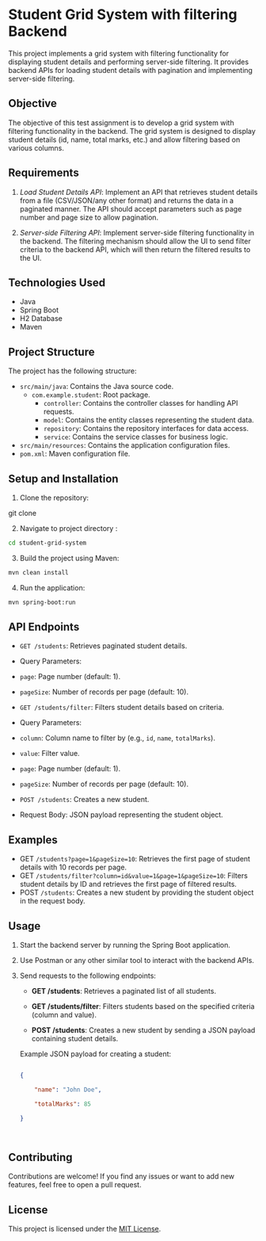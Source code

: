 # Student Grid System with filtering Backend

This project implements a grid system with filtering functionality for displaying student details and performing server-side filtering. It provides backend APIs for loading student details with pagination and implementing server-side filtering.

## Objective

The objective of this test assignment is to develop a grid system with filtering functionality in the backend. The grid system is designed to display student details (id, name, total marks, etc.) and allow filtering based on various columns.

## Requirements

1. *Load Student Details API*: Implement an API that retrieves student details from a file (CSV/JSON/any other format) and returns the data in a paginated manner. The API should accept parameters such as page number and page size to allow pagination.

2. *Server-side Filtering API*: Implement server-side filtering functionality in the backend. The filtering mechanism should allow the UI to send filter criteria to the backend API, which will then return the filtered results to the UI.

## Technologies Used

- Java
- Spring Boot
- H2 Database
- Maven

## Project Structure

The project has the following structure:

- `src/main/java`: Contains the Java source code.
  - `com.example.student`: Root package.
    - `controller`: Contains the controller classes for handling API requests.
    - `model`: Contains the entity classes representing the student data.
    - `repository`: Contains the repository interfaces for data access.
    - `service`: Contains the service classes for business logic.
- `src/main/resources`: Contains the application configuration files.
- `pom.xml`: Maven configuration file.

## Setup and Installation

1. Clone the repository:

git clone<repository-url>

2. Navigate to project directory :

```bash
cd student-grid-system

```
3. Build the project using Maven:
```bash
mvn clean install 

```
4. Run the application:

```bash
mvn spring-boot:run

```

## API Endpoints

- `GET /students`: Retrieves paginated student details.
- Query Parameters:
 - `page`: Page number (default: 1).
 - `pageSize`: Number of records per page (default: 10).

- `GET /students/filter`: Filters student details based on criteria.
- Query Parameters:
 - `column`: Column name to filter by (e.g., `id`, `name`, `totalMarks`).
 - `value`: Filter value.
 - `page`: Page number (default: 1).
 - `pageSize`: Number of records per page (default: 10).

- `POST /students`: Creates a new student.
- Request Body: JSON payload representing the student object.

## Examples

- GET `/students?page=1&pageSize=10`: Retrieves the first page of student details with 10 records per page.
- GET `/students/filter?column=id&value=1&page=1&pageSize=10`: Filters student details by ID and retrieves the first page of filtered results.
- POST `/students`: Creates a new student by providing the student object in the request body.

## Usage

1. Start the backend server by running the Spring Boot application.

2. Use Postman or any other similar tool to interact with the backend APIs.

3. Send requests to the following endpoints:

   - **GET /students**: Retrieves a paginated list of all students.

   - **GET /students/filter**: Filters students based on the specified criteria (column and value).

   - **POST /students**: Creates a new student by sending a JSON payload containing student details.

   Example JSON payload for creating a student:

   ```json

   {

       "name": "John Doe",

       "totalMarks": 85

   }  
  



## Contributing

Contributions are welcome! If you find any issues or want to add new features, feel free to open a pull request.

## License

This project is licensed under the [MIT License](LICENSE).
